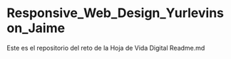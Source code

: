 # Responsive_Web_Design_Yurlevinson_Jaime
Este es el repositorio del reto de la Hoja de Vida Digital
Readme.md
